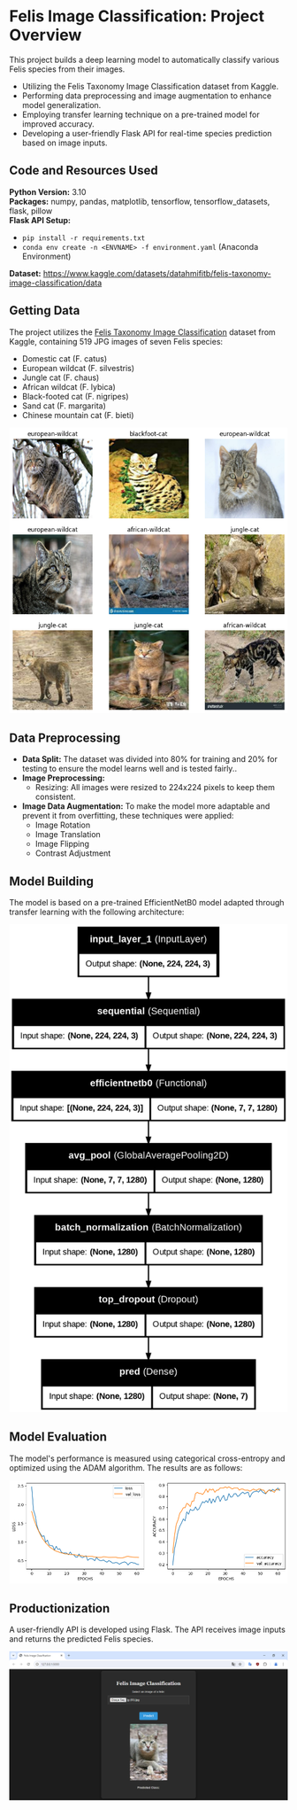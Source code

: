 # Felis Image Classification: Project Overview  
This project builds a deep learning model to automatically classify various Felis species from their images.

- Utilizing the Felis Taxonomy Image Classification dataset from Kaggle.
- Performing data preprocessing and image augmentation to enhance model generalization.
- Employing transfer learning technique on a pre-trained model for improved accuracy.
- Developing a user-friendly Flask API for real-time species prediction based on image inputs.


## Code and Resources Used 
**Python Version:** 3.10  
**Packages:** numpy, pandas, matplotlib, tensorflow, tensorflow_datasets, flask, pillow  
**Flask API Setup:**
- ```pip install -r requirements.txt```  
- ```conda env create -n <ENVNAME> -f environment.yaml``` (Anaconda Environment)
  
**Dataset:** https://www.kaggle.com/datasets/datahmifitb/felis-taxonomy-image-classification/data


## Getting Data
The project utilizes the <a href="https://www.kaggle.com/datasets/datahmifitb/felis-taxonomy-image-classification/data">Felis Taxonomy Image Classification</a> dataset from Kaggle, containing 519 JPG images of seven Felis species:

* Domestic cat (F. catus)
* European wildcat (F. silvestris)
* Jungle cat (F. chaus)
* African wildcat (F. lybica)
* Black-footed cat (F. nigripes)
* Sand cat (F. margarita)
* Chinese mountain cat (F. bieti)

![alt text](https://github.com/polaternez/felis-image-classification/blob/master/reports/figures/train_images.png "Train images")


## Data Preprocessing
- **Data Split:** The dataset was divided into 80% for training and 20% for testing to ensure the model learns well and is tested fairly..
- **Image Preprocessing:**
  - Resizing: All images were resized to 224x224 pixels to keep them consistent.
- **Image Data Augmentation:** To make the model more adaptable and prevent it from overfitting, these techniques were applied:
  - Image Rotation
  - Image Translation
  - Image Flipping
  - Contrast Adjustment

## Model Building 
The model is based on a pre-trained EfficientNetB0 model adapted through transfer learning with the following architecture:

![alt text](https://github.com/polaternez/felis-image-classification/blob/master/reports/figures/model.png "Convolutional Neural Network(CNN)")


## Model Evaluation 
The model's performance is measured using categorical cross-entropy and optimized using the ADAM algorithm. The results are as follows:

![alt text](https://github.com/polaternez/felis-image-classification/blob/master/reports/figures/model_evaluation.png "Model Performances")


## Productionization 
A user-friendly API is developed using Flask. The API receives image inputs and returns the predicted Felis species.

![alt text](https://github.com/polaternez/felis-image-classification/blob/master/reports/figures/flask-api.png "Felis Image Classification API")








